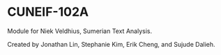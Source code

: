 # CUNEIF-102A
Module for Niek Veldhius, Sumerian Text Analysis. 


Created by Jonathan Lin, Stephanie Kim, Erik Cheng, and Sujude Dalieh. 
